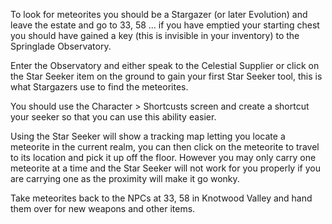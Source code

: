 ---
---
To look for meteorites you should be a Stargazer (or later Evolution) and leave the estate and go to 33, 58 ... if you have emptied your starting chest you should have gained a key (this is invisible in your inventory) to the Springlade Observatory.

Enter the Observatory and either speak to the Celestial Supplier or click on the Star Seeker item on the ground to gain your first Star Seeker tool, this is what Stargazers use to find the meteorites.

You should use the Character > Shortcusts screen and create a shortcut your seeker so that you can use this ability easier.

Using the Star Seeker will show a tracking map letting you locate a meteorite in the current realm, you can then click on the meteorite to travel to its location and pick it up off the floor. However you may only carry one meteorite at a time and the Star Seeker will not work for you properly if you are carrying one as the proximity will make it go wonky.

Take meteorites back to the NPCs at 33, 58 in Knotwood Valley and hand them over for new weapons and other items.